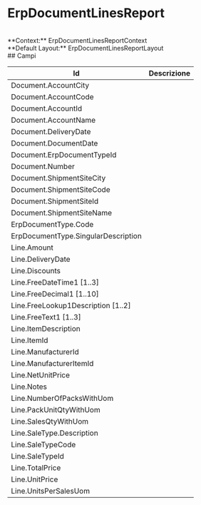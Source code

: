 # ErpDocumentLinesReport

<br/>
**Context:** ErpDocumentLinesReportContext
<br/>
**Default Layout:** ErpDocumentLinesReportLayout



<br/>
## Campi

| Id | Descrizione | 
| --- | --- | 
| Document.AccountCity |  | 
| Document.AccountCode |  | 
| Document.AccountId |  | 
| Document.AccountName |  | 
| Document.DeliveryDate |  | 
| Document.DocumentDate |  | 
| Document.ErpDocumentTypeId |  | 
| Document.Number |  | 
| Document.ShipmentSiteCity |  | 
| Document.ShipmentSiteCode |  | 
| Document.ShipmentSiteId |  | 
| Document.ShipmentSiteName |  | 
| ErpDocumentType.Code |  | 
| ErpDocumentType.SingularDescription |  | 
| Line.Amount |  | 
| Line.DeliveryDate |  | 
| Line.Discounts |  | 
| Line.FreeDateTime1 [1..3] |  | 
| Line.FreeDecimal1 [1..10] |  | 
| Line.FreeLookup1Description [1..2] |  | 
| Line.FreeText1 [1..3] |  | 
| Line.ItemDescription |  | 
| Line.ItemId |  | 
| Line.ManufacturerId |  | 
| Line.ManufacturerItemId |  | 
| Line.NetUnitPrice |  | 
| Line.Notes |  | 
| Line.NumberOfPacksWithUom |  | 
| Line.PackUnitQtyWithUom |  | 
| Line.SalesQtyWithUom |  | 
| Line.SaleType.Description |  | 
| Line.SaleTypeCode |  | 
| Line.SaleTypeId |  | 
| Line.TotalPrice |  | 
| Line.UnitPrice |  | 
| Line.UnitsPerSalesUom |  |
